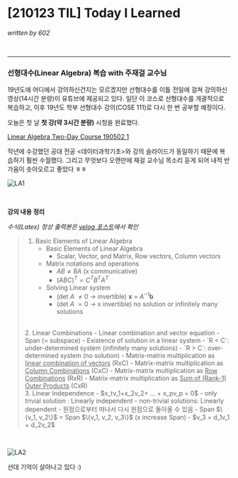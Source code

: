 

# [210123 TIL] Today I Learned

_written by 602_

<br/>



---



### 선형대수(Linear Algebra) 복습 with 주재걸 교수님



19년도에 어디에서 강의하신건지는 모르겠지만 선형대수를 이틀 전일에 걸쳐 강의하신 영상(14시간 분량)이 유튜브에 제공되고 있다. 일단 이 코스로 선형대수를 개괄적으로 복습하고, 이후 19년도 학부 선형대수 강의(COSE 111)로 다시 한 번 공부할 예정이다.

오늘은 첫 날 **첫 강(약 3시간 분량)** 시청을 완료했다.

[Linear Algebra Two-Day Course 190502 1](https://www.youtube.com/watch?v=Rsm_DVmiqGo)

작년에 수강했던 공대 전공 <데이터과학기초>와 강의 슬라이드가 동일하기 때문에 복습하기 훨씬 수월했다. 그리고 무엇보다 오랜만에 재걸 교수님 목소리 듣게 되어 내적 반가움이 솟아오르고 좋았다 ㅎㅎ

![LA1](https://user-images.githubusercontent.com/68496320/105627311-96dc3600-5e79-11eb-8243-93e0879298cc.gif)

</br>

**강의 내용 정리**  

_수식(Latex) 정상 출력본은 [velog 포스트](https://velog.io/@yookyungkho/210123-TIL-Today-I-Learned)에서 확인_

> 1. Basic Elements of Linear Algebra
>    - Basic Elements of Linear Algebra
>      - Scalar, Vector, and Matrix, Row vectors, Column vectors
>    - Matrix notations and operations
>      - $AB \neq BA$ (x communicative)
>      - $(ABC)^T = C^TB^TA^T$
>    - Solving Linear system
>      - (det $A$ $\neq 0$ -> invertible) **x** = $A^{-1}$**b**
>      - (det $A$ $= 0$ -> x invertible) no solution or infinitely many solutions
> </br>
> 2. Linear Combinations
>    - Linear combination and vector equation
>    - Span (= subspace)
>    - Existence of solution in a linear system
>      - `R < C`: under-determined system (infinitely many solutions)
>      - `R > C`: over-determined system (no solution)
>    - Matrix-matrix multiplication as <u>linear combination of vectors</u> (RxC)
>    - Matrix-matrix multiplication as <u>Column Combinations</u> (CxC)
>    - Matrix-matrix multiplication as <u>Row Combinations</u> (RxR)
>    - Matrix-matrix multiplication as <u>Sum of (Rank-1) Outer Products</u> (CxR)
> </br>
> 3. Linear Independence
>    - $x_tv_1+x_2v_2+ ... + x_pv_p = 0$
>      - only trivial solution : Linearly independent
>      - non-trivial solutions: Linearly dependent
>        - 원점으로부터 떠나서 다시 원점으로 돌아올 수 있음
>        - Span $\{v_1, v_2\}$ = Span $\{v_1, v_2, v_3\}$ (x increase Span)
>        - $v_3 = d_1v_1 + d_2v_2$


</br>

![LA2](https://user-images.githubusercontent.com/68496320/105627320-9e9bda80-5e79-11eb-898e-df00c878bd18.gif)

선대 기억이 살아나고 있다 :)

